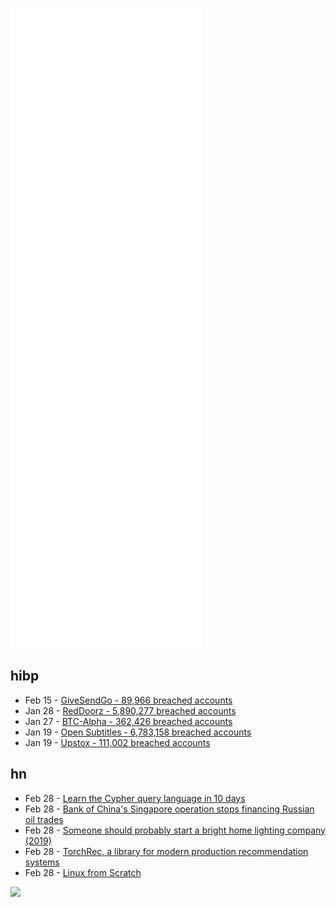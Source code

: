 ![Metrics](https://raw.githubusercontent.com/phixion/phixion/master/metrics.svg)

## hibp

<!--
for https://github.com/phixion/phixion/blob/main/.github/workflows/feeds.yml
-->
<!--START_SECTION:haveibeenpwnd-->
- Feb 15 - [GiveSendGo - 89,966 breached accounts](https://haveibeenpwned.com/PwnedWebsites#GiveSendGo)
- Jan 28 - [RedDoorz - 5,890,277 breached accounts](https://haveibeenpwned.com/PwnedWebsites#RedDoorz)
- Jan 27 - [BTC-Alpha - 362,426 breached accounts](https://haveibeenpwned.com/PwnedWebsites#BTCAlpha)
- Jan 19 - [Open Subtitles - 6,783,158 breached accounts](https://haveibeenpwned.com/PwnedWebsites#OpenSubtitles)
- Jan 19 - [Upstox - 111,002 breached accounts](https://haveibeenpwned.com/PwnedWebsites#Upstox)
<!--END_SECTION:haveibeenpwnd-->

## hn

<!--
for https://github.com/phixion/phixion/blob/main/.github/workflows/feeds.yml
-->
<!--START_SECTION:hn-->
- Feb 28 - [Learn the Cypher query language in 10 days](https://memgraph.com/learn-cypher-query-language)
- Feb 28 - [Bank of China's Singapore operation stops financing Russian oil trades](https://www.reuters.com/article/ukraine-crisis-swift-commodities-idCNL4N2V30WC)
- Feb 28 - [Someone should probably start a bright home lighting company (2019)](https://www.lincolnquirk.com/2019/11/26/lumenator.html)
- Feb 28 - [TorchRec, a library for modern production recommendation systems](https://pytorch.org/blog/introducing-torchrec/)
- Feb 28 - [Linux from Scratch](https://linuxfromscratch.org/)
<!--END_SECTION:hn-->

<!--
for https://yhype.me
-->
![](https://hit.yhype.me/github/profile?user_id=13013670)
